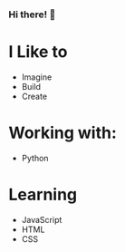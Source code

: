 ### Hi there! 👋
# I Like to
 - Imagine
 - Build
 - Create
# Working with:
 - Python
# Learning
 - JavaScript
 - HTML
 - CSS

  
<!---
Chakraless/Chakraless is a ✨ special ✨ repository because its `README.md` (this file) appears on your GitHub profile.
You can click the Preview link to take a look at your changes.
--->
